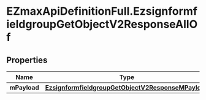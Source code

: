 # EZmaxApiDefinitionFull.EzsignformfieldgroupGetObjectV2ResponseAllOf

## Properties

Name | Type | Description | Notes
------------ | ------------- | ------------- | -------------
**mPayload** | [**EzsignformfieldgroupGetObjectV2ResponseMPayload**](EzsignformfieldgroupGetObjectV2ResponseMPayload.md) |  | 


